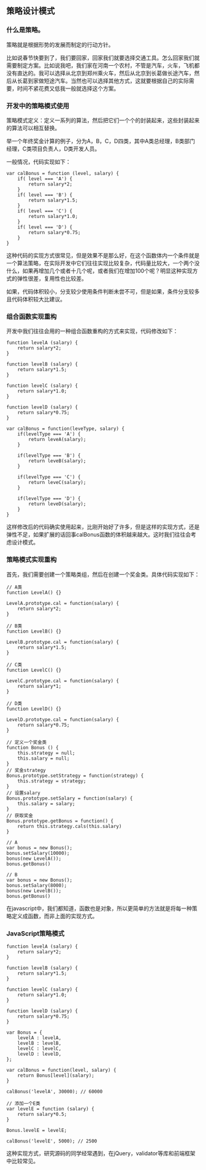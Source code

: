 ## 策略设计模式

### 什么是策略。

策略就是根据形势的发展而制定的行动方针。

比如说春节快要到了，我们要回家，回家我们就要选择交通工具。怎么回家我们就需要制定方案。比如说我吧，我们家在河南一个农村，不管是汽车，火车，飞机都没有直达的。我可以选择从北京到郑州乘火车，然后从北京到长葛做长途汽车，然后从长葛到家做短途汽车。当然也可以选择其他方式，这就要根据自己的实际需要，时间不紧花费又低我一般就选择这个方案。

### 开发中的策略模式使用

策略模式定义：定义一系列的算法，然后把它们一个个的封装起来，这些封装起来的算法可以相互替换。

举一个年终奖金计算的例子，分为A，B，C，D四类，其中A类总经理，B类部门经理，C类项目负责人，D类开发人员。

一般情况，代码实现如下：

```
var calBonus = function (level, salary) {
	if( level === 'A') {
		return salary*2;
	}
	if( level === 'B') {
		return salary*1.5;
	}
	if( level === 'C') {
		return salary*1.0;
	}
	if( level === 'D') {
		return salary*0.75;
	}
}
```

这种代码的实现方式很常见，但是效果不是那么好，在这个函数体内一个条件就是一个算法策略，在实际开发中它们往往实现比较复杂，代码量比较大，一个两个没什么，如果再增加几个或者十几个呢，或者我们在增加100个呢？明显这种实现方式的弹性很差，复用性也比较差。

如果，代码体积较小，分支较少使用条件判断未尝不可，但是如果，条件分支较多且代码体积较大比建议。


### 组合函数实现重构

开发中我们往往会用的一种组合函数重构的方式来实现，代码修改如下：

```
function levelA (salary) {
	return salary*2;
}

function levelB (salary) {
	return salary*1.5;
}

function levelC (salary) {
	return salary*1.0;
}

function levelD (salary) {
	return salary*0.75;
}

var calBonus = function(leveType, salary) {
	if(levelType === 'A') {
		return leveA(salary);
	}
	
	if(levelType === 'B') {
		return leveB(salary);
	}

	if(levelType === 'C') {
		return leveC(salary);
	}

	if(levelType === 'D') {
		return leveD(salary);
	}
}
```

这样修改后的代码确实使用起来，比刚开始好了许多，但是这样的实现方式，还是弹性不足，如果扩展的话回事calBonus函数的体积越来越大。这时我们往往会考虑设计模式。

### 策略模式实现重构

首先，我们需要创建一个策略类组，然后在创建一个奖金类。具体代码实现如下：

```
// A类
function LevelA() {}

LevelA.prototype.cal = function(salary) {
	return salary*2;
}

// B类
function LevelB() {}

LevelB.prototype.cal = function(salary) {
	return salary*1.5;
}

// C类
function LevelC() {}

LevelC.prototype.cal = function(salary) {
	return salary*1;
}

// D类
function LevelD() {}

LevelD.prototype.cal = function(salary) {
	return salary*0.75;
}

// 定义一个奖金类
function Bonus () {
	this.strategy = null;
	this.salary = null;
}
// 奖金strategy
Bonus.prototype.setStrategy = function(strategy) {
	this.strategy = strategy;
}
// 设置salary
Bonus.prototype.setSalary = function(salary) {
	this.salary = salary;
}
// 获取奖金
Bonus.prototype.getBonus = function() {
	return this.strategy.cals(this.salary)
}

// A
var bonus = new Bonus();
bonus.setSalary(10000);
bonus(new LevelA());
bonus.getBonus()

// B
var bonus = new Bonus();
bonus.setSalary(8000);
bonus(new LevelB());
bonus.getBonus()
```

在javascript中，我们都知道，函数也是对象，所以更简单的方法就是将每一种策略定义成函数，而非上面的实现方式。

### JavaScript策略模式

```
function levelA (salary) {
	return salary*2;
}

function levelB (salary) {
	return salary*1.5;
}

function levelC (salary) {
	return salary*1.0;
}

function levelD (salary) {
	return salary*0.75;
}

var Bonus = {
	levelA : levelA,
	levelB : levelB,
	levelC : levelC,
	levelD : levelD,
};

var calBonus = function(level, salary) {
	return Bonus[level](salary);
}

calBonus('levelA', 30000); // 60000

// 添加一个E类
var levelE = function (salary) {
	return salary*0.5;
}

Bonus.levelE = levelE;

calBonus('levelE', 5000); // 2500
```

这种实现方式，研究源码的同学经常遇到，在jQuery，validator等库和前端框架中比较常见。
